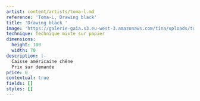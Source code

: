 ```yaml
---
artist: content/artists/toma-l.md
reference: 'Toma-L, Drawing black'
title: 'Drawing black '
image: 'https://galerie-gaia.s3.eu-west-3.amazonaws.com/tina/uploads/toma-l/galeriegaia@tomaL-2012040601-blackdrawing-80x110cm.jpg'
technique: Technique mixte sur papier
dimensions:
  height: 100
  width: 70
description: |-
  Caisse américaine chêne  
  Prix sur demande
price: 0
contextual: true
fields: []
styles: []
---
```


